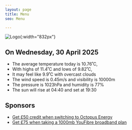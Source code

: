 ```yaml
---
layout: page
title: Menu
seo: Menu

---
```


![Logo](/images/logo.jpg){:width="832px"}

<!-- weather_marker starts -->
## On Wednesday, 30 April 2025

- The average temperature today is 10.76˚C,
- With highs of 11.4˚C and lows of 9.82˚C,
- It may feel like 9.9˚C with overcast clouds
- The wind speed is 0.45m/s and visibility is 10000m
- The pressure is 1023hPa and humidity is 77%
- The sun will rise at 04:40 and set at 19:30

<!-- weather_marker ends -->

## Sponsors

- [Get £50 credit when switching to Octopus Energy](https://bit.ly/3oD1nnS)
- [Get £75 when taking a 1000mb YouFibre broadband plan](https://aklam.io/91zWhU?)
